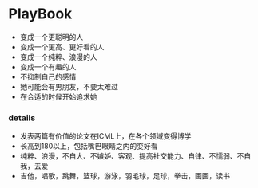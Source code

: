 # PlayBook

* 变成一个更聪明的人
* 变成一个更高、更好看的人
* 变成一个纯粹、浪漫的人
* 变成一个有趣的人
* 不抑制自己的感情
* 她可能会有男朋友，不要太难过
* 在合适的时候开始追求她

### details
* 发表两篇有价值的论文在ICML上，在各个领域变得博学
* 长高到180以上，包括嘴巴眼睛之内的变好看
* 纯粹、浪漫，不自大、不嫉妒、客观、提高社交能力、自律、不懦弱、不自我，去爱
* 吉他，唱歌，跳舞，篮球，游泳，羽毛球，足球，拳击，画画，读书
